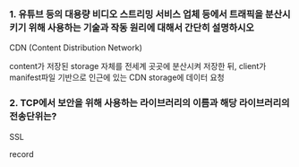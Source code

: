### 1. 유튜브 등의 대용량 비디오 스트리밍 서비스 업체 등에서 트래픽을 분산시키기 위해 사용하는 기술과 작동 원리에 대해서 간단히 설명하시오

CDN (Content Distribution Network)  

content가 저장된 storage 자체를 전세계 곳곳에 분산시켜 저장한 뒤, client가 manifest파일 기반으로 인근에 있는 CDN storage에 데이터 요청 

### 2. TCP에서 보안을 위해 사용하는 라이브러리의 이름과 해당 라이브러리의 전송단위는?

SSL

record
